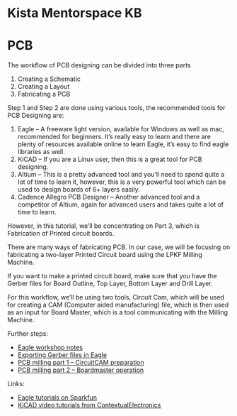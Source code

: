 Kista Mentorspace KB
================================================================================

# PCB

The workflow of PCB designing can be divided into three parts

1. Creating a Schematic
2. Creating a Layout
3. Fabricating a PCB

Step 1 and Step 2 are done using various tools, the recommended tools for PCB Designing are:

1. Eagle – A freeware light version, available for Windows as well as mac, recommended for beginners. It’s really easy to learn and there are plenty of resources available online to learn Eagle, it’s easy to find eagle libraries as well.
2. KiCAD – If you are a Linux user, then this is a great tool for PCB designing.
3. Altium – This is a pretty advanced tool and you’ll need to spend quite a lot of time to learn it, however, this is a very powerful tool which can be used to design boards of 6+ layers easily.
4. Cadence Allegro PCB Designer – Another advanced tool and a competitor of Altium, again for advanced users and takes quite a lot of time to learn.

However, in this tutorial, we’ll be concentrating on Part 3, which is Fabrication of Printed circuit boards.

There are many ways of fabricating PCB. In our case, we will be focusing on fabricating a two-layer Printed Circuit board using the LPKF Milling Machine.

If you want to make a printed circuit board, make sure that you have the Gerber files for Board Outline, Top Layer, Bottom Layer and Drill Layer.

For this workflow, we’ll be using two tools, Circuit Cam, which will be used for creating a CAM (Computer aided manufacturing) file, which is then used as an input for Board Master, which is a tool communicating with the Milling Machine.

Further steps:

* [Eagle workshop notes](pcb/eagle_workshop.md)
* [Exporting Gerber files in Eagle](pcb/eagle_gerber.pdf)
* [PCB milling part 1 – CircuitCAM preparation](pcb/lpkf_circuitcam.md)
* [PCB milling part 2 – Boardmaster operation](pcb/lpkf_boardmaster.md)

Links:

* [Eagle tutorials on Sparkfun](https://learn.sparkfun.com/tutorials/tags/eagle)
* [KiCAD video tutorials from ContextualElectronics](https://contextualelectronics.com/learning/getting-to-blinky-4-0/)
